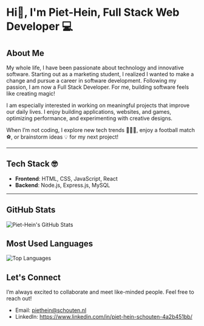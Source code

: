 # Hi👋, I'm Piet-Hein, Full Stack Web Developer 💻  


## About Me  


My whole life, I have been passionate about technology and innovative software. Starting out as a marketing student, I realized I wanted to make a change and pursue a career in software development. Following my passion, I am now a Full Stack Developer. For me, building software feels like creating magic!

I am especially interested in working on meaningful projects that improve our daily lives. I enjoy building applications, websites, and games, optimizing performance, and experimenting with creative designs.

When I’m not coding, I explore new tech trends 🧑🏻‍💻, enjoy a football match ⚽️, or brainstorm ideas 💡 for my next project!  

---

## Tech Stack 🤓

- **Frontend**: HTML, CSS, JavaScript, React  
- **Backend**: Node.js, Express.js, MySQL  

---

## GitHub Stats  

![Piet-Hein's GitHub Stats](https://github-readme-stats.vercel.app/api?username=phsworks&show_icons=true&theme=radical)  

## Most Used Languages  

![Top Languages](https://github-readme-stats.vercel.app/api/top-langs/?username=phsworks&layout=compact&theme=radical)  


## Let's Connect  

I’m always excited to collaborate and meet like-minded people. Feel free to reach out!  

- Email: piethein@schouten.nl  
- LinkedIn: https://www.linkedin.com/in/piet-hein-schouten-4a2b451bb/
